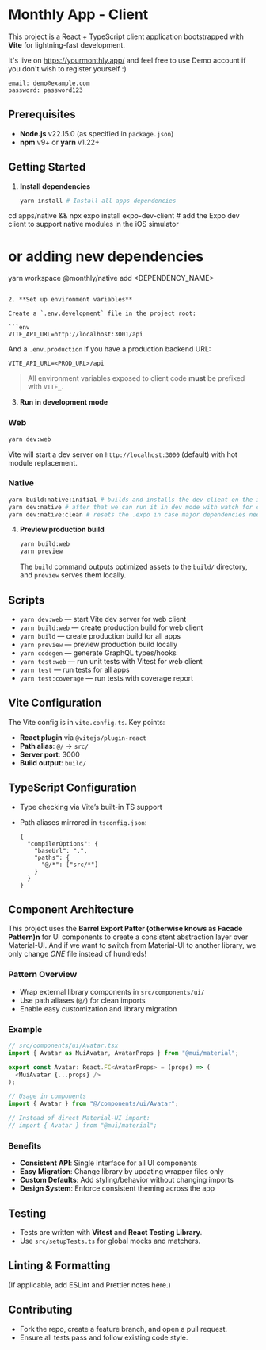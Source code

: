 # Monthly App - Client

This project is a React + TypeScript client application bootstrapped with **Vite** for lightning-fast development.

It's live on https://yourmonthly.app/ and feel free to use Demo account if you don't wish to register yourself :)
```
email: demo@example.com
password: password123
```

## Prerequisites

* **Node.js** v22.15.0 (as specified in `package.json`)
* **npm** v9+ or **yarn** v1.22+

## Getting Started

1. **Install dependencies**

   ```bash
   yarn install # Install all apps dependencies
  cd apps/native && npx expo install expo-dev-client # add the Expo dev client to support native modules in the iOS simulator
   # or adding new dependencies
   yarn workspace @monthly/native add <DEPENDENCY_NAME>
   ```

2. **Set up environment variables**

   Create a `.env.development` file in the project root:

   ```env
   VITE_API_URL=http://localhost:3001/api
   ```

   And a `.env.production` if you have a production backend URL:

   ```env
   VITE_API_URL=<PROD_URL>/api
   ```

   > All environment variables exposed to client code **must** be prefixed with `VITE_`.

3. **Run in development mode**

  ### Web
   
   ```bash
   yarn dev:web
   ```

   Vite will start a dev server on `http://localhost:3000` (default) with hot module replacement.

  ### Native
  ```bash
  yarn build:native:initial # builds and installs the dev client on the iOS Simulator
  yarn dev:native # after that we can run it in dev mode with watch for changes mode
  yarn dev:native:clean # resets the .expo in case major dependencies need to be rebuilt
  ```

4. **Preview production build**

   ```bash
   yarn build:web
   yarn preview
   ```

   The `build` command outputs optimized assets to the `build/` directory, and `preview` serves them locally.

## Scripts

* `yarn dev:web` — start Vite dev server for web client
* `yarn build:web` — create production build for web client
* `yarn build` — create production build for all apps
* `yarn preview` — preview production build locally
* `yarn codegen` — generate GraphQL types/hooks
* `yarn test:web` — run unit tests with Vitest for web client
* `yarn test` — run tests for all apps
* `yarn test:coverage` — run tests with coverage report

## Vite Configuration

The Vite config is in `vite.config.ts`. Key points:

* **React plugin** via `@vitejs/plugin-react`
* **Path alias**: `@/` → `src/`
* **Server port**: 3000
* **Build output**: `build/`

## TypeScript Configuration

* Type checking via Vite’s built-in TS support
* Path aliases mirrored in `tsconfig.json`:

  ```jsonc
  {
    "compilerOptions": {
      "baseUrl": ".",
      "paths": {
        "@/*": ["src/*"]
      }
    }
  }
  ```

## Component Architecture

This project uses the **Barrel Export Patter (otherwise knows as Facade Pattern)n** for UI components to create a consistent abstraction layer over Material-UI. And if we want to switch from Material-UI to another library, we only change *ONE* file instead of hundreds!

### Pattern Overview
- Wrap external library components in `src/components/ui/`
- Use path aliases (`@/`) for clean imports
- Enable easy customization and library migration

### Example

```typescript
// src/components/ui/Avatar.tsx
import { Avatar as MuiAvatar, AvatarProps } from "@mui/material";

export const Avatar: React.FC<AvatarProps> = (props) => (
  <MuiAvatar {...props} />
);
```

```typescript
// Usage in components
import { Avatar } from "@/components/ui/Avatar";

// Instead of direct Material-UI import:
// import { Avatar } from "@mui/material";
```

### Benefits
- **Consistent API**: Single interface for all UI components
- **Easy Migration**: Change library by updating wrapper files only
- **Custom Defaults**: Add styling/behavior without changing imports
- **Design System**: Enforce consistent theming across the app

## Testing

* Tests are written with **Vitest** and **React Testing Library**.
* Use `src/setupTests.ts` for global mocks and matchers.

## Linting & Formatting

(If applicable, add ESLint and Prettier notes here.)

## Contributing

* Fork the repo, create a feature branch, and open a pull request.
* Ensure all tests pass and follow existing code style.

